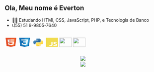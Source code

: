 ## Ola, Meu nome é Everton
- 👨‍💻 Estudando HTMl, CSS, JavaScript, PHP, e Tecnologia de Banco
- 📞(55) 51 9-9805-7640


 
   
 <div style="display: inline_block"><br>
 
  
   <img align="center" alt="Rafa-HTML" height="30" width="40" src="https://raw.githubusercontent.com/devicons/devicon/master/icons/html5/html5-original.svg">
   <img align="center" alt="Rafa-CSS" height="30" width="40" src="https://raw.githubusercontent.com/devicons/devicon/master/icons/css3/css3-original.svg">
   <img align="center" alt="Rafa-Python" height="30" width="40" src="https://raw.githubusercontent.com/devicons/devicon/master/icons/python/python-original.svg">
   <img align="center" alt="Rafa-Js" height="30" width="40" src="https://raw.githubusercontent.com/devicons/devicon/master/icons/javascript/javascript-plain.svg">
   <img src = "https://cdn-icons-png.flaticon.com/512/5968/5968332.png" align="center" height="30" width="40">
    <img src = "https://cdn-icons-png.flaticon.com/128/957/957532.png" align="center" height="30" width="40" > 
  
 ##
  <div align="center">
  <a href="https://github.com/EvertonDaRosavaz-Code">
  <img height="180em" src="https://github-readme-stats.vercel.app/api?username=EvertonDaRosavaz-Code&show_icons=true&theme=dracula&include_all_commits=true&count_private=true"/>
   <br>
  <img height="180em" src="https://github-readme-stats.vercel.app/api/top-langs/?username=EvertonDaRosavaz-Code&layout=compact&langs_count=7&theme=dracula"/>
</div>

   <div><br>
    

 
    

 
 




